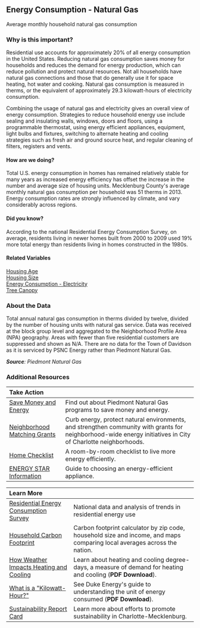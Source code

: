 ## Energy Consumption - Natural Gas
Average monthly household natural gas consumption

### Why is this important?
Residential use accounts for approximately 20% of all energy consumption in the United States. Reducing natural gas consumption saves money for households and reduces the demand for energy production, which can reduce pollution and protect natural resources. Not all households have natural gas connections and those that do generally use it for space heating, hot water and cooking. Natural gas consumption is measured in therms, or the equivalent of approximately 29.3 kilowatt-hours of electricity consumption. 

Combining the usage of natural gas and electricity gives an overall view of energy consumption. Strategies to reduce household energy use include sealing and insulating walls, windows, doors and floors, using a programmable thermostat, using energy efficient appliances, equipment, light bulbs and fixtures, switching to alternate heating and cooling strategies such as fresh air and ground source heat, and regular cleaning of filters, registers and vents. 

#### How are we doing?
Total U.S. energy consumption in homes has remained relatively stable for many years as increased energy efficiency has offset the increase in the number and average size of housing units. Mecklenburg County's average monthly natural gas consumption per household was 51 therms in 2013. Energy consumption rates are strongly influenced by climate, and vary considerably across regions.

#### Did you know?
According to the national Residential Energy Consumption Survey, on average, residents living in newer homes built from 2000 to 2009 used 19% more total energy than residents living in homes constructed in the 1980s.

#### Related Variables
<a href="javascript:void(0)" onclick="changeMetric('m7')">Housing Age</a>  
<a href="javascript:void(0)" onclick="changeMetric('m6')">Housing Size</a>  
<a href="javascript:void(0)" onclick="changeMetric('m26')">Energy Consumption - Electricity</a>  
<a href="javascript:void(0)" onclick="changeMetric('m3')">Tree Canopy</a>  

### About the Data
Total annual natural gas consumption in therms divided by twelve, divided by the number of housing units with natural gas service. Data was received at the block group level and aggregated to the Neighborhood Profile Area (NPA) geography. Areas with fewer than five residential customers are suppressed and shown as N/A. There are no data for the Town of Davidson as it is serviced by PSNC Energy rather than Piedmont Natural Gas. 

_**Source**: Piedmont Natural Gas_

### Additional Resources
|Take Action |     |
|:- |:- |
|[Save Money and Energy](http://piedmontng.com/yourhome/savemoneyandenergy/home.aspx)| Find out about Piedmont Natural Gas programs to save money and energy.
|[Neighborhood Matching Grants](http://charmeck.org/city/charlotte/nbs/communityengagement/nmg/Pages/default.aspx) |Curb energy, protect natural environments, and strengthen community with grants for neighborhood-wide energy initiatives in City of Charlotte neighborhoods.
|[Home Checklist](http://doyourpart.com/green-living/book/room-by-room-checklist/)| A room-by-room checklist to live more energy efficiently.
|[ENERGY STAR Information](http://www.energystar.gov/index.cfm?c=home_improvement.hm_improvement_index) |Guide to choosing an energy-efficient appliance.

|Learn More |     |
|:- |:- |
|[Residential Energy Consumption Survey](http://www.eia.gov/consumption/residential/index.cfm) |National data and analysis of trends in residential energy use
|[Household Carbon Footprint](http://coolclimate.berkeley.edu/carboncalculator) |Carbon footprint calculator by zip code, household size and income, and maps comparing local averages across the nation.
|[How Weather Impacts Heating and Cooling](http://www.epa.gov/climatechange/pdfs/print_heating-cooling-2014.pdf)| Learn about heating and cooling degree-days, a measure of demand for heating and cooling (**PDF Download**).
|[What is a "Kilowatt-Hour?"](http://www.duke-energy.com/pdfs/MyHER%20What%20is%20a%20Killowatt-Hour%20Energy%20Chart.pdf) |See Duke Energy's guide to understanding the unit of energy consumed (**PDF Download**).
|[Sustainability Report Card](http://www.sustaincharlotte.org/reportcard2014) |Learn more about efforts to promote sustainability in Charlotte-Mecklenburg.
